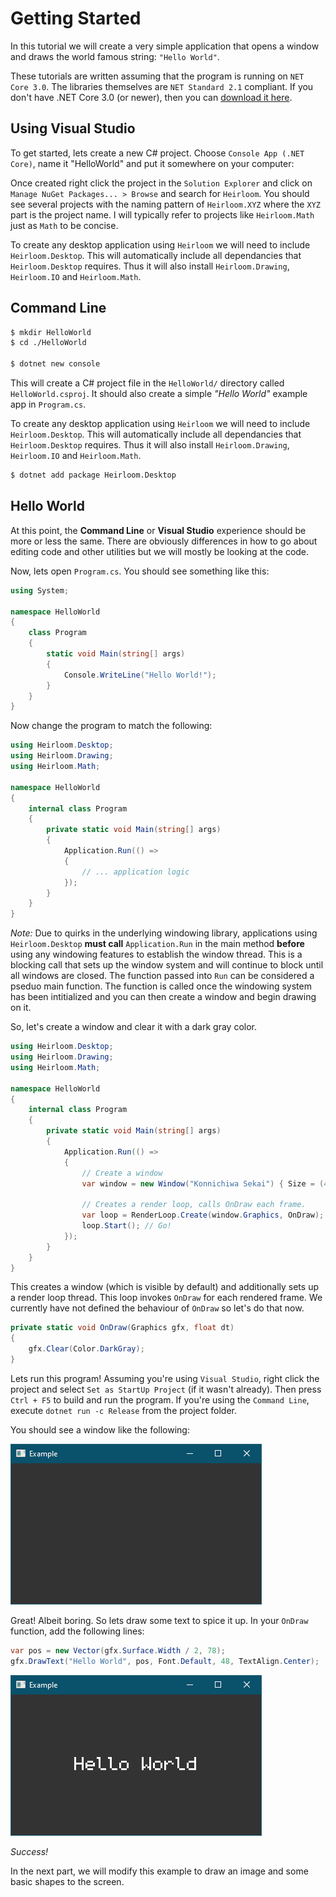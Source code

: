# Getting Started

In this tutorial we will create a very simple application that opens a window and draws the world famous string: `"Hello World"`.

These tutorials are written assuming that the program is running on `NET Core 3.0`. The libraries themselves are `NET Standard 2.1` compliant. If you don't have .NET Core 3.0 (or newer), then you can [download it here](https://dotnet.microsoft.com/download/dotnet-core/).

## Using Visual Studio

To get started, lets create a new C# project. Choose `Console App (.NET Core)`, name it "HelloWorld" and put it somewhere on your computer:

Once created right click the project in the `Solution Explorer` and click on `Manage NuGet Packages... > Browse` and search for `Heirloom`. You should see several projects with the naming pattern of `Heirloom.XYZ` where the `XYZ` part is the project name. I will typically refer to projects like `Heirloom.Math` just as `Math` to be concise.

To create any desktop application using `Heirloom` we will need to include `Heirloom.Desktop`. This will automatically include all dependancies that `Heirloom.Desktop` requires. Thus it will also install `Heirloom.Drawing`, `Heirloom.IO` and `Heirloom.Math`.

## Command Line

```sh
$ mkdir HelloWorld
$ cd ./HelloWorld

$ dotnet new console
```

This will create a C# project file in the `HelloWorld/` directory called 
`HelloWorld.csproj`. It should also create a simple *"Hello World"* example app in `Program.cs`.

To create any desktop application using `Heirloom` we will need to include `Heirloom.Desktop`. This will automatically include all dependancies that `Heirloom.Desktop` requires. Thus it will also install `Heirloom.Drawing`, `Heirloom.IO` and `Heirloom.Math`.

```sh
$ dotnet add package Heirloom.Desktop
```

## Hello World

At this point, the **Command Line** or **Visual Studio** experience should be more or less the same. There are obviously differences in how to go about editing code and other utilities but we will mostly be looking at the code. 

Now, lets open `Program.cs`. You should see something like this:

```cs
using System;

namespace HelloWorld
{
    class Program
    {
        static void Main(string[] args)
        {
            Console.WriteLine("Hello World!");
        }
    }
}
```

Now change the program to match the following:

```cs
using Heirloom.Desktop;
using Heirloom.Drawing;
using Heirloom.Math;

namespace HelloWorld
{
    internal class Program
    {
        private static void Main(string[] args)
        {
            Application.Run(() =>
            {
                // ... application logic
            });
        }
    }
}

```

*Note:* Due to quirks in the underlying windowing library, applications using `Heirloom.Desktop` **must call** `Application.Run` in the main method **before** using any windowing features to establish the window thread. This is a blocking call that sets up the window system and will continue to block until all windows are closed. The function passed into `Run` can be considered a pseduo main function. The function is called once the windowing system has been intitialized and you can then create a window and begin drawing on it.

So, let's create a window and clear it with a dark gray color.

```cs
using Heirloom.Desktop;
using Heirloom.Drawing;
using Heirloom.Math;

namespace HelloWorld
{
    internal class Program
    {
        private static void Main(string[] args)
        {
            Application.Run(() =>
            {
                // Create a window
                var window = new Window("Konnichiwa Sekai") { Size = (400, 200) };

                // Creates a render loop, calls OnDraw each frame.
                var loop = RenderLoop.Create(window.Graphics, OnDraw);
                loop.Start(); // Go!
            });
        }
    }
}
```

This creates a window (which is visible by default) and additionally sets up a render loop thread. This loop invokes `OnDraw` for each rendered frame. We currently have not defined the behaviour of `OnDraw` so let's do that now.

```cs
private static void OnDraw(Graphics gfx, float dt)
{
    gfx.Clear(Color.DarkGray);
}
```

Lets run this program! Assuming you're using `Visual Studio`, right click the project and select `Set as StartUp Project` (if it wasn't already). Then press `Ctrl + F5` to build and run the program. If you're using the `Command Line`, execute `dotnet run -c Release` from the project folder.

You should see a window like the following:

![](../images/getting_started_window_1.png)

Great! Albeit boring. So lets draw some text to spice it up. In your `OnDraw` function, add the following lines:

```cs
var pos = new Vector(gfx.Surface.Width / 2, 78);
gfx.DrawText("Hello World", pos, Font.Default, 48, TextAlign.Center);
```

![](../images/getting_started_window_2.png)

*Success!* 

In the next part, we will modify this example to draw an image and some basic shapes to the screen.